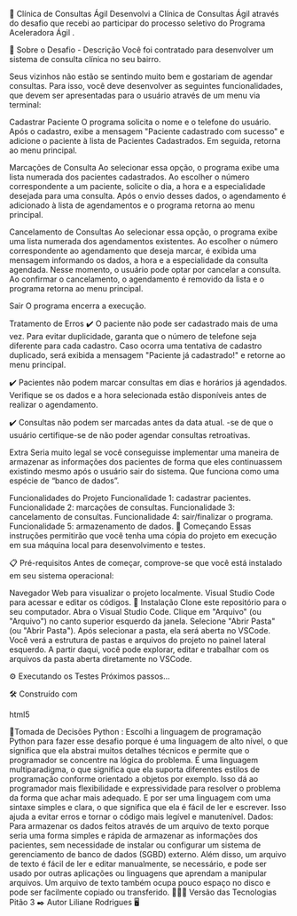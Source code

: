 🔗 Clínica de Consultas Ágil
Desenvolvi a Clínica de Consultas Ágil através do desafio que recebi ao participar do processo seletivo do Programa Aceleradora Ágil .

📝 Sobre o Desafio - Descrição
Você foi contratado para desenvolver um sistema de consulta clínica no seu bairro.

Seus vizinhos não estão se sentindo muito bem e gostariam de agendar consultas. Para isso, você deve desenvolver as seguintes funcionalidades, que devem ser apresentadas para o usuário através de um menu via terminal:

Cadastrar Paciente
O programa solicita o nome e o telefone do usuário. Após o cadastro, exibe a mensagem "Paciente cadastrado com sucesso" e adicione o paciente à lista de Pacientes Cadastrados. Em seguida, retorna ao menu principal.

Marcações de Consulta
Ao selecionar essa opção, o programa exibe uma lista numerada dos pacientes cadastrados. Ao escolher o número correspondente a um paciente, solicite o dia, a hora e a especialidade desejada para uma consulta. Após o envio desses dados, o agendamento é adicionado à lista de agendamentos e o programa retorna ao menu principal.

Cancelamento de Consultas
Ao selecionar essa opção, o programa exibe uma lista numerada dos agendamentos existentes. Ao escolher o número correspondente ao agendamento que deseja marcar, é exibida uma mensagem informando os dados, a hora e a especialidade da consulta agendada. Nesse momento, o usuário pode optar por cancelar a consulta. Ao confirmar o cancelamento, o agendamento é removido da lista e o programa retorna ao menu principal.

Sair
O programa encerra a execução.

Tratamento de Erros
✔️ O paciente não pode ser cadastrado mais de uma vez. Para evitar duplicidade, garanta que o número de telefone seja diferente para cada cadastro. Caso ocorra uma tentativa de cadastro duplicado, será exibida a mensagem "Paciente já cadastrado!" e retorne ao menu principal.

✔️ Pacientes não podem marcar consultas em dias e horários já agendados. Verifique se os dados e a hora selecionada estão disponíveis antes de realizar o agendamento.

✔️ Consultas não podem ser marcadas antes da data atual. -se de que o usuário certifique-se de não poder agendar consultas retroativas.

Extra
Seria muito legal se você conseguisse implementar uma maneira de armazenar as informações dos pacientes de forma que eles continuassem existindo mesmo após o usuário sair do sistema. Que funciona como uma espécie de “banco de dados”.

Funcionalidades do Projeto
Funcionalidade 1: cadastrar pacientes.
Funcionalidade 2: marcações de consultas.
Funcionalidade 3: cancelamento de consultas.
Funcionalidade 4: sair/finalizar o programa.
Funcionalidade 5: armazenamento de dados.
🚀 Começando
Essas instruções permitirão que você tenha uma cópia do projeto em execução em sua máquina local para desenvolvimento e testes.

📋 Pré-requisitos
Antes de começar, comprove-se que você está instalado em seu sistema operacional:

Navegador Web para visualizar o projeto localmente.
Visual Studio Code para acessar e editar os códigos.
🔧 Instalação
Clone este repositório para o seu computador.
Abra o Visual Studio Code.
Clique em "Arquivo" (ou "Arquivo") no canto superior esquerdo da janela.
Selecione "Abrir Pasta" (ou "Abrir Pasta").
Após selecionar a pasta, ela será aberta no VSCode.
Você verá a estrutura de pastas e arquivos do projeto no painel lateral esquerdo.
A partir daqui, você pode explorar, editar e trabalhar com os arquivos da pasta aberta diretamente no VSCode.

⚙️ Executando os Testes
Próximos passos...

🛠️ Construído com

html5

🔨Tomada de Decisões
Python : Escolhi a linguagem de programação Python para fazer esse desafio porque é uma linguagem de alto nível, o que significa que ela abstrai muitos detalhes técnicos e permite que o programador se concentre na lógica do problema. É uma linguagem multiparadigma, o que significa que ela suporta diferentes estilos de programação conforme orientado a objetos por exemplo. Isso dá ao programador mais flexibilidade e expressividade para resolver o problema da forma que achar mais adequado. E por ser uma linguagem com uma sintaxe simples e clara, o que significa que ela é fácil de ler e escrever. Isso ajuda a evitar erros e tornar o código mais legível e manutenível.
Dados: Para armazenar os dados feitos através de um arquivo de texto porque seria uma forma simples e rápida de armazenar as informações dos pacientes, sem necessidade de instalar ou configurar um sistema de gerenciamento de banco de dados (SGBD) externo. Além disso, um arquivo de texto é fácil de ler e editar manualmente, se necessário, e pode ser usado por outras aplicações ou linguagens que aprendam a manipular arquivos. Um arquivo de texto também ocupa pouco espaço no disco e pode ser facilmente copiado ou transferido.
👨🏽‍💻 Versão das Tecnologias
Pitão 3
✒️ Autor
Liliane Rodrigues 🖥️
